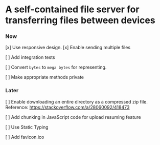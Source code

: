 # A self-contained file server for transferring files between devices

### Now
[x] Use responsive design.
[x] Enable sending multiple files

[ ] Add integration tests

[ ] Convert `bytes` to `mega bytes` for representing.


[ ] Make appropriate methods private

### Later
[ ] Enable downloading an entire directory as a compressed zip file. Reference: https://stackoverflow.com/a/28060092/418473

[ ] Add chunking in JavaScript code for upload resuming feature

[ ] Use Static Typing

[ ] Add favicon.ico
